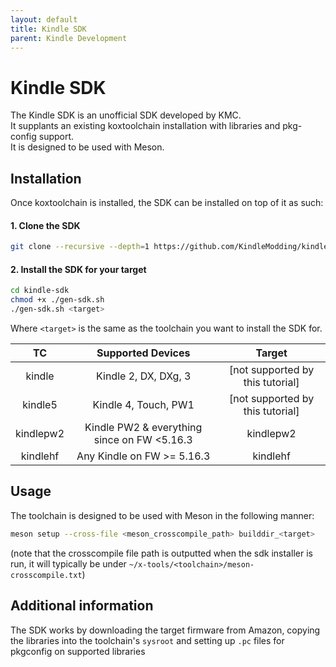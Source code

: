 ```yaml
---
layout: default
title: Kindle SDK
parent: Kindle Development
---
```


# Kindle SDK

The Kindle SDK is an unofficial SDK developed by KMC.  
It supplants an existing koxtoolchain installation with libraries and pkg-config support.  
It is designed to be used with Meson.

## Installation
Once koxtoolchain is installed, the SDK can be installed on top of it as such:

#### 1. Clone the SDK
```sh
git clone --recursive --depth=1 https://github.com/KindleModding/kindle-sdk.git
```

#### 2. Install the SDK for your target
```sh
cd kindle-sdk
chmod +x ./gen-sdk.sh
./gen-sdk.sh <target>
```
Where `<target>` is the same as the toolchain you want to install the SDK for.  

|     TC    |              Supported Devices              |               Target             |
|:---------:|:-------------------------------------------:|:--------------------------------:|
|   kindle  |             Kindle 2, DX, DXg, 3            | [not supported by this tutorial] |
|  kindle5  |             Kindle 4, Touch, PW1            | [not supported by this tutorial] |
| kindlepw2 | Kindle PW2 & everything since on FW <5.16.3 |             kindlepw2            |
|  kindlehf |          Any Kindle on FW >= 5.16.3         |              kindlehf            |

## Usage
The toolchain is designed to be used with Meson in the following manner:  
```sh
meson setup --cross-file <meson_crosscompile_path> builddir_<target>
```

(note that the crosscompile file path is outputted when the sdk installer is run, it will typically be under `~/x-tools/<toolchain>/meson-crosscompile.txt`)

## Additional information
The SDK works by downloading the target firmware from Amazon, copying the libraries into the toolchain's `sysroot` and setting up `.pc` files for pkgconfig on supported libraries